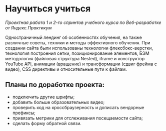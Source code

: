 # Научиться учиться

*Проектная работа 1 и 2-го спринтов учебного курса по Веб-разработке от Яндекс.Практикум*

Одностраничный лендинг об особенностях обучения, еа также различные советы, техники и методы эффективного обучения.
При создании сайта были использованы технологии флексбокс-верстки, технология построения сетки, позиционирование элементов, БЭМ методология (файловая структура Nested), iframe и конструктор YouTube API, анимации (вращение) и трансформации (сдвиг фрейма с видео), CSS директивы и относительные пути к файлам.


## Планы по доработке проекта:
* подключить другие шрифты;
* добавить больше образовательных видео;
* проверить код на кроссбраузерность и дописать вендорные префиксы;
* привязать метрики для отслеживания посещаемости сайта;
* сделать форму обратной связи.
